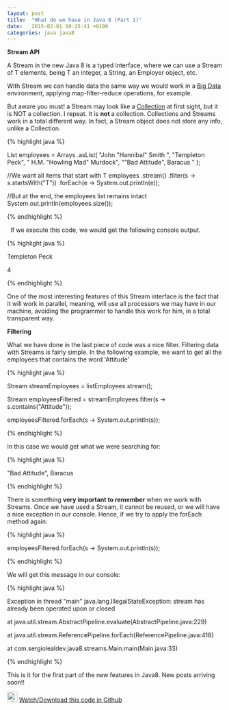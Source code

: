 ```yaml
---
layout: post
title:  "What do we have in Java 8 (Part 1)"
date:   2015-02-01 10:25:41 +0100
categories: java java8
---
```

<p dir="ltr"><strong>Stream API</strong></p>
<p dir="ltr">A Stream in the new Java 8 is a typed interface, where we can use a Stream of T elements, being T an integer, a String, an Employer object, etc.</p>
<p dir="ltr">With Stream we can handle data the same way we would work in a <a href="http://en.wikipedia.org/wiki/Big_data">Big Data</a> environment, applying map-filter-reduce operations, for example.<!--more--></p>
<p dir="ltr">But aware you must! a Stream may look like a <a href="http://docs.oracle.com/javase/7/docs/api/java/util/Collection.html">Collection</a> at first sight, but it is NOT a collection. I repeat. It is <b>not </b>a collection. Collections and Streams work in a total different way. In fact, a Stream object does not store any info, unlike a Collection.</p>

{% highlight java %}

List<String> employees = Arrays
                .asList( "John \"Hannibal\" Smith ", 
                         "Templeton Peck", 
                         " H.M. \"Howling Mad\" Murdock", 
                         "\"Bad Attitude\", Baracus " ); 

//We want all items that start with T 
employees 
   .stream() 
   .filter(s -> s.startsWith("T")) 
   .forEach(e -> System.out.println(e)); 

//But at the end, the employees list remains intact 
System.out.println(employees.size());

{% endhighlight %}

&nbsp;
If we execute this code, we would get the following console output.

{% highlight java %}

Templeton Peck

4

{% endhighlight %}

<p dir="ltr">One of the most interesting features of this Stream interface is the fact that it will work in parallel, meaning, will use all processors we may have in our machine, avoiding the programmer to handle this work for him, in a total transparent way.</p>
<p dir="ltr"><b>Filtering</b></p>
<p dir="ltr">What we have done in the last piece of code was a nice filter. Filtering data with Streams is fairly simple. In the following example, we want to get all the employees that contains the word 'Attitude'</p>

{% highlight java %}

Stream streamEmployees = listEmployees.stream();

Stream  employeesFiltered = streamEmployees.filter(s -> s.contains("Attitude"));

employeesFiltered.forEach(s -> System.out.println(s));

{% endhighlight %}

<p dir="ltr">In this case we would get what we were searching for:</p>

{% highlight java %}

"Bad Attitude", Baracus

{% endhighlight %}

<p dir="ltr">There is something <b>very important to remember</b> when we work with Streams. Once we have used a Stream, it cannot be reused, or we will have a nice exception in our console. Hence, if we try to apply the forEach method again:</p>

{% highlight java %}

employeesFiltered.forEach(s -> System.out.println(s));

{% endhighlight %}

<p dir="ltr">We will get this message in our console:</p>

{% highlight java %}

Exception in thread "main" java.lang.IllegalStateException: stream has already been operated upon or closed

at java.util.stream.AbstractPipeline.evaluate(AbstractPipeline.java:229)

at java.util.stream.ReferencePipeline.forEach(ReferencePipeline.java:418)

at com.sergiolealdev.java8.streams.Main.main(Main.java:33)

{% endhighlight %}

<p dir="ltr">This is it for the first part of the new features in Java8. New posts arriving soon!!</p>
<p dir="ltr"><img  src="http://assets-cdn.github.com/images/modules/logos_page/GitHub-Mark.png" alt="github_24px" width="24" height="24" /></a> <a href="https://github.com/sergiolealdev/SampleStreamAPIJava8" target="_blank">Watch/Download this code in Github</a></p>